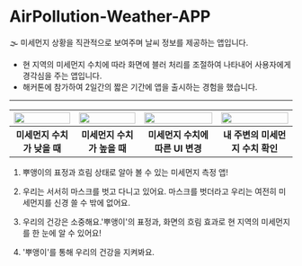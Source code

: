 # AirPollution-Weather-APP
 🌫 미세먼지 상황을 직관적으로 보여주며 날씨 정보를 제공하는 앱입니다.

- 현 지역의 미세먼지 수치에 따라 화면에 블러 처리를 조절하여 나타내어 사용자에게 경각심을 주는 앱입니다.
- 해커톤에 참가하여 2일간의 짧은 기간에 앱을 출시하는 경험을 했습니다.

---

<img width="100%" src="https://user-images.githubusercontent.com/78950704/197410110-480961c7-2719-4fba-9a07-4063c36b1961.png"/>  | <img width="100%" src="https://user-images.githubusercontent.com/78950704/197410112-5a9d31f1-0813-4051-b4d0-eda1ac529d56.png"/>  | <img width="100%" src="https://user-images.githubusercontent.com/78950704/197410113-02bc3160-3f72-417f-9948-8d28668d3ef1.png"/> | <img width="100%" src="https://user-images.githubusercontent.com/78950704/197410119-8bf62bc2-2ea5-42fe-bfac-9eb71267ea73.png"/> 
:------------: | :-----------: | :-----------: | :-----------: 
**미세먼지 수치가 낮을 때** | **미세먼지 수치가 높을 때**  | **미세먼지 수치에 따른 UI 변경** | **내 주변의 미세먼지 수치 확인** 


1. 뿌앵이의 표정과 흐림 상태로 알아 볼 수 있는 미세먼지 측정 앱!

2. 우리는 서서히 마스크를 벗고 다니고 있어요. 마스크를 벗더라고 우리는 여전히 미세먼지를 신경 쓸 수 밖에 없어요.

3. 우리의 건강은 소중해요.'뿌앵이'의 표정과, 화면의 흐림 효과로 현 지역의 미세먼지를 한 눈에 알 수 있어요!

4. '뿌앵이'를 통해 우리의 건강을 지켜봐요.

